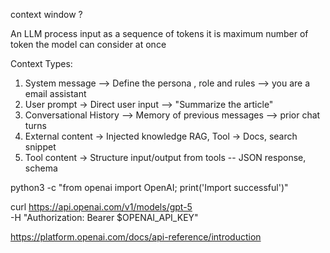  context window ?

 An LLM process input as a sequence of tokens 
 it is maximum number of token the model can consider at once 


 Context Types:
  1) System message --> Define the persona , role and rules  --> you are a email assistant 
  2) User prompt -> Direct user input --> "Summarize the article"
  3) Conversational History  --> Memory of previous messages --> prior chat turns
  4) External content -> Injected knowledge RAG, Tool -> Docs, search snippet 
  5) Tool content -> Structure input/output from tools  -- JSON response, schema 



  python3 -c "from openai import OpenAI; print('Import successful')"

  curl https://api.openai.com/v1/models/gpt-5 \
  -H "Authorization: Bearer $OPENAI_API_KEY"

  https://platform.openai.com/docs/api-reference/introduction